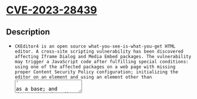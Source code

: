 
# [CVE-2023-28439](https://ckeditor.com/cke4/addon/embed)

## Description

- `CKEditor4 is an open source what-you-see-is-what-you-get HTML editor. A cross-site scripting vulnerability has been discovered affecting Iframe Dialog and Media Embed packages. The vulnerability may trigger a JavaScript code after fulfilling special conditions: using one of the affected packages on a web page with missing proper Content Security Policy configuration; initializing the editor on an element and using an element other than `<textarea>` as a base; and destroying the editor instance. This vulnerability might affect a small percentage of integrators that depend on dynamic editor initialization/destroy mechanism.

A fix is available in CKEditor4 version 4.21.0. In some rare cases, a security fix may be considered a breaking change. Starting from version 4.21.0, the Iframe Dialog plugin applies the `sandbox` attribute by default, which restricts JavaScript code execution in the iframe element. To change this behavior, configure the `config.iframe_attributes` option. Also starting from version 4.21.0, the Media Embed plugin regenerates the entire content of the embed widget by default. To change this behavior, configure the `config.embed_keepOriginalContent` option. Those who choose to enable either of the more permissive options or who cannot upgrade to a patched version should properly configure Content Security Policy to avoid any potential security issues that may arise from embedding iframe elements on their web page.`

## Cvss Data

- **Access Vector**:
  - 
- **Base Score**:
  - 

## Scores

- **Exploitability Score**:
  - 
- **Impact Score**:
  - 
- **Base Severity**:
  - 

## Other Information

- **Publish Date**:
  - 2023-03-22 21:15:18
- **Vulnerability Status**:
  - Analyzed

## References

- **security-advisories@github.com**: https://ckeditor.com/cke4/addon/embed
- **security-advisories@github.com**: https://ckeditor.com/cke4/addon/iframe
- **security-advisories@github.com**: https://github.com/ckeditor/ckeditor4/security/advisories/GHSA-vh5c-xwqv-cv9g
- **security-advisories@github.com**: https://lists.fedoraproject.org/archives/list/package-announce@lists.fedoraproject.org/message/GWKG2VCPJNETVCDTXU4X6FQ2PO6XCNGN/
- **security-advisories@github.com**: https://lists.fedoraproject.org/archives/list/package-announce@lists.fedoraproject.org/message/L4ODGOW6PYVOXHQSMWJBOCE6DXWAI33W/
- **security-advisories@github.com**: https://lists.fedoraproject.org/archives/list/package-announce@lists.fedoraproject.org/message/VCYKD3JZWWA3ESOZG4PHJJEXT4EYIUIQ/
